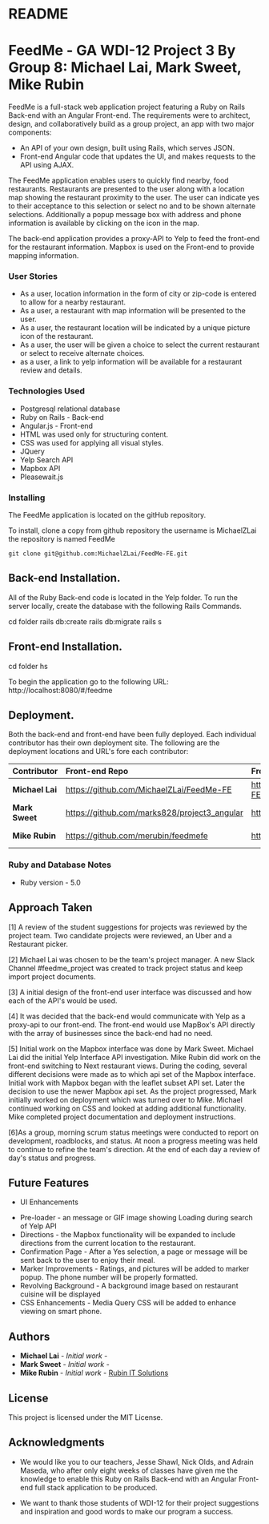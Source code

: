 # README


# FeedMe - GA WDI-12 Project 3 By Group 8: Michael Lai, Mark Sweet, Mike Rubin

FeedMe is a full-stack web application project featuring a Ruby on Rails Back-end with an Angular Front-end.  The requirements were to architect, design, and collaboratively build as a group project, an app with two major components:

* An API of your own design, built using Rails, which serves JSON.
* Front-end Angular code that updates the UI, and makes requests to the API using AJAX.

The FeedMe application enables users to quickly find nearby, food restaurants.  Restaurants are presented to the user along with a location map showing the restaurant proximity to the user.  The user can indicate yes to their acceptance to this selection or select no and to be shown alternate selections.  Additionally a popup message box with address and phone information is available by clicking on the icon in the map.

The back-end application provides a proxy-API to Yelp to feed the front-end for the restaurant information.  Mapbox is used on the Front-end to provide mapping information.



### User Stories

* As a user, location information in the form of city or zip-code is entered to allow for a nearby restaurant.
* As a user, a restaurant with map information will be presented to the user.
* As a user, the restaurant location will be indicated by a unique picture icon of the restaurant.
* As a user, the user will be given a choice to select the current restaurant or select to receive alternate choices.
* as a user, a link to yelp information will be available for a restaurant review and details.


### Technologies Used

* Postgresql relational database
* Ruby on Rails - Back-end
* Angular.js - Front-end
* HTML was used only for structuring content.
* CSS was used for applying all visual styles.
* JQuery
* Yelp Search API
* Mapbox API
* Pleasewait.js


### Installing

The FeedMe application is located on the gitHub repository.

To install, clone a copy from github repository the username is MichaelZLai the repository is named FeedMe

```
git clone git@github.com:MichaelZLai/FeedMe-FE.git
```

## Back-end Installation.

All of the Ruby Back-end code is located in the Yelp folder.
To run the server locally, create the database with the following Rails Commands.

cd <YELP> folder
rails db:create
rails db:migrate
rails s

## Front-end Installation.
cd <FEEDME> folder
hs

To begin the application go to the following URL:
http://localhost:8080/#/feedme


## Deployment.
  Both the back-end and front-end have been fully deployed.  Each individual contributor has their own deployment site. The following are the deployment locations and URL's fore each contributor:



|Contributor  | Front-end Repo | Front-end Host URL | Back-end Repo | Back-end Host URL |
| ----------- | :------------- | :---------- | :------------ | :----------------- |  
|**Michael Lai**| https://github.com/MichaelZLai/FeedMe-FE | https://michaelzlai.github.io/FeedMe-FE/#/feedme |  https://github.com/MichaelZLai/FeedMe-BE|  https://feedme-be.herokuapp.com/
|**Mark Sweet**|  https://github.com/marks828/project3_angular | https://marks828.github.io/#/feedme |  https://github.com/marks828/project3 | https://feedmerails.herokuapp.com/
|**Mike Rubin**| https://github.com/merubin/feedmefe |https://merubin.github.io/feedmefe/#/feedme  |  https://github.com/merubin/yelp |  https://yelp-backend-rails.herokuapp.com/








### Ruby and Database Notes
* Ruby version - 5.0



## Approach Taken

[1] A review of the student suggestions for projects was reviewed by the project team.  Two candidate projects were reviewed, an Uber and a Restaurant picker.

[2] Michael Lai was chosen to be the team's project manager. A new Slack Channel #feedme_project was created to track project status and keep import project documents.

[3] A initial design of the front-end user interface was discussed and how each of the API's would be used.

[4] It was decided that the back-end would communicate with Yelp as a proxy-api to our front-end.  The front-end would use MapBox's API directly with the array of businesses since the back-end had no need.

[5] Initial work on the Mapbox interface was done by Mark Sweet.  Michael Lai did the initial Yelp Interface API investigation. Mike Rubin did work on the front-end switching to Next restaurant views.  During the coding, several different decisions were made as to which api set of the Mapbox interface.  Initial work with Mapbox began with the leaflet subset API set. Later the decision to use the newer Mapbox api set. As the project progressed, Mark initially worked on deployment which was turned over to Mike.  Michael continued working on CSS and looked at adding additional functionality.  Mike completed project documentation and deployment instructions.  

[6]As a group, morning scrum status meetings were conducted to report on development, roadblocks, and status.  At noon a progress meeting was held to continue to refine the team's direction.  At the end of each day a review of day's status and progress.


## Future Features
* UI Enhancements
- Pre-loader - an message or GIF image showing Loading during search of Yelp API
- Directions - the Mapbox functionality will be expanded to include directions from the current location to the restaurant.
- Confirmation Page - After a Yes selection, a page or message will be sent back to the user to enjoy their meal.
- Marker Improvements - Ratings, and pictures will be added to marker popup. The phone number will be properly formatted.
- Revolving Background - A background image based on restaurant cuisine will be displayed
- CSS Enhancements - Media Query CSS will be added to enhance viewing on smart phone.



## Authors
* **Michael Lai** - *Initial work* -
* **Mark Sweet** - *Initial work* -
* **Mike Rubin** - *Initial work* - [Rubin IT Solutions](http://mike-rubin.com)


## License

This project is licensed under the MIT License.

## Acknowledgments

* We would like you to our teachers, Jesse Shawl, Nick Olds, and Adrain Maseda, who after only eight weeks of classes have given me the knowledge to enable this Ruby on Rails Back-end with an Angular Front-end full stack application to be produced.

* We want to thank those students of WDI-12 for their project suggestions and inspiration and good words to make our program a success.
